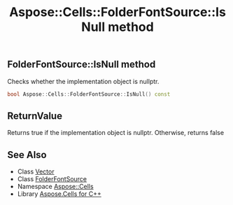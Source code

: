 ﻿---
title: Aspose::Cells::FolderFontSource::IsNull method
linktitle: IsNull
second_title: Aspose.Cells for C++ API Reference
description: 'Aspose::Cells::FolderFontSource::IsNull method. Checks whether the implementation object is nullptr in C++.'
type: docs
weight: 500
url: /cpp/aspose.cells/folderfontsource/isnull/
---
## FolderFontSource::IsNull method


Checks whether the implementation object is nullptr.

```cpp
bool Aspose::Cells::FolderFontSource::IsNull() const
```


## ReturnValue

Returns true if the implementation object is nullptr. Otherwise, returns false

## See Also

* Class [Vector](../../vector/)
* Class [FolderFontSource](../)
* Namespace [Aspose::Cells](../../)
* Library [Aspose.Cells for C++](../../../)
